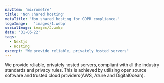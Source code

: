 ```yaml
---
navItem: 'micrometre'
title: 'Non shared hosting'
metaTitle: 'Non shared hosting for GDPR compliance.'
logoImage:   'images/1.webp'
socialImage: images/2.webp
date: '31-05-22'
tags:
  - Nextjs
  - Hosting
excerpt: "We provide reliable, privately hosted servers"  
---
```






We provide reliable, privately hosted servers, compliant with all the industry standards and privacy rules. This is achieved by utilising open source software and trusted cloud providers(AWS, Azure and DigitalOcean).
